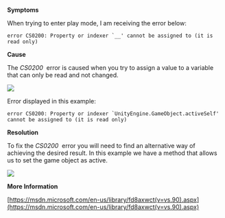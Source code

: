 

**Symptoms**



When trying to enter play mode, I am receiving the error below:


```
error CS0200: Property or indexer `__' cannot be assigned to (it is read only)
```


**Cause**



The  *CS0200*  error is caused when you try to assign a value to a variable that can only be read and not changed.



![](/hc/en-us/article_attachments/201867026/CS0200_a.png)



Error displayed in this example:


```
error CS0200: Property or indexer `UnityEngine.GameObject.activeSelf' cannot be assigned to (it is read only)
```


**Resolution**



To fix the  *CS0200*  error you will need to find an alternative way of achieving the desired result. In this example we have a method that allows us to set the game object as active.



![](/hc/en-us/article_attachments/202024743/CS0200_b.png)



**More Information**



[https://msdn.microsoft.com/en-us/library/fd8axwct(v=vs.90).aspx](https://msdn.microsoft.com/en-us/library/fd8axwct(v=vs.90).aspx)





